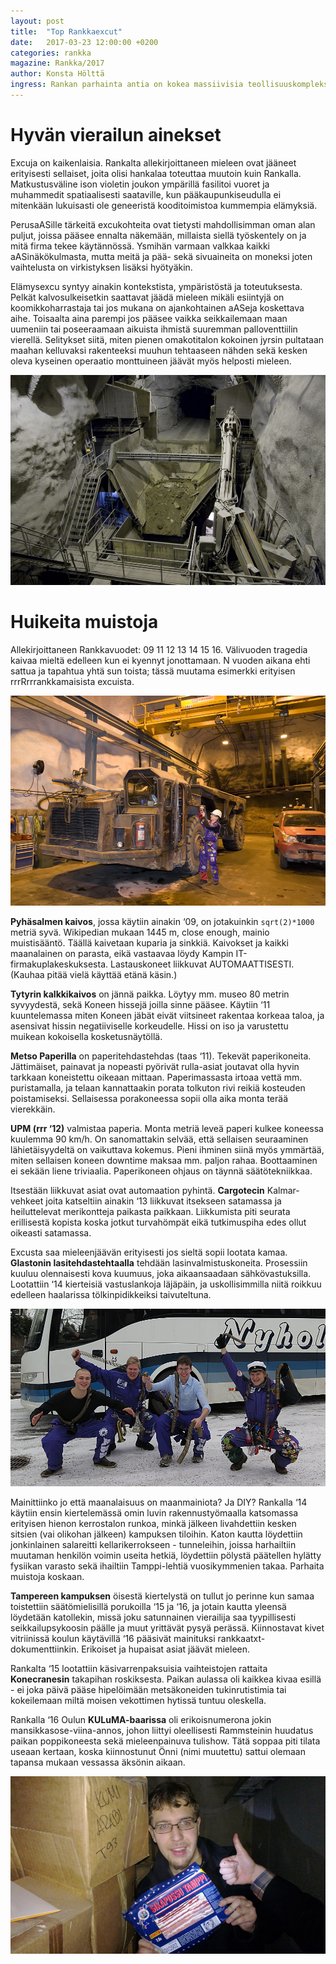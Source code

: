 ```yaml
---
layout: post
title:  "Top Rankkaexcut"
date:   2017-03-23 12:00:00 +0200
categories: rankka
magazine: Rankka/2017
author: Konsta Hölttä
ingress: Rankan parhainta antia on kokea massiivisia teollisuuskomplekseja, joita tuskin koskaan opiskeluelämän jälkeen pääsee näkemään yhtä säännöllisesti ja läheltä. Yrityssuhdehyypiön järjestämien excujen lisäksi matkalla voi aiheutua myös DIY-excuja mm. ravintoloihin, paikallisille rakennustyömaille sekä kampustiloihin.
---
```

# Hyvän vierailun ainekset

Excuja on kaikenlaisia. Rankalta allekirjoittaneen mieleen ovat jääneet erityisesti sellaiset, joita olisi hankalaa toteuttaa muutoin kuin Rankalla. Matkustusväline ison violetin joukon ympärillä fasilitoi vuoret ja muhammedit spatiaalisesti saataville, kun pääkaupunkiseudulla ei mitenkään lukuisasti ole geneeristä kooditoimistoa kummempia elämyksiä.

PerusaASille tärkeitä excukohteita ovat tietysti mahdollisimman oman alan puljut, joissa pääsee ennalta näkemään, millaista siellä työskentely on ja mitä firma tekee käytännössä. Ysmihän varmaan valkkaa kaikki aASinäkökulmasta, mutta meitä ja pää- sekä sivuaineita on moneksi joten vaihtelusta on virkistyksen lisäksi hyötyäkin.

Elämysexcu syntyy ainakin kontekstista, ympäristöstä ja toteutuksesta. Pelkät kalvosulkeisetkin saattavat jäädä mieleen mikäli esiintyjä on koomikkoharrastaja tai jos mukana on ajankohtainen aASeja koskettava aihe. Toisaalta aina parempi jos pääsee vaikka seikkailemaan maan uumeniin tai poseeraamaan aikuista ihmistä suuremman palloventtiilin vierellä. Selitykset siitä, miten pienen omakotitalon kokoinen jyrsin pultataan maahan kelluvaksi rakenteeksi muuhun tehtaaseen nähden sekä kesken oleva kyseinen operaatio monttuineen jäävät myös helposti mieleen.

![kaivosexcu](/static/2017-rankka/excu-a.jpg)

# Huikeita muistoja

Allekirjoittaneen Rankkavuodet: 09 11 12 13 14 15 16. Välivuoden tragedia kaivaa mieltä edelleen kun ei kyennyt jonottamaan. N vuoden aikana ehti sattua ja tapahtua yhtä sun toista; tässä muutama esimerkki erityisen rrrRrrrankkamaisista excuista.

![kaivosexcu](/static/2017-rankka/excu-b.jpg)

**Pyhäsalmen kaivos**, jossa käytiin ainakin ‘09, on jotakuinkin `sqrt(2)*1000` metriä syvä. Wikipedian mukaan 1445 m, close enough, mainio muistisääntö. Täällä kaivetaan kuparia ja sinkkiä. Kaivokset ja kaikki maanalainen on parasta, eikä vastaavaa löydy Kampin IT-firmakuplakeskuksesta. Lastauskoneet liikkuvat AUTOMAATTISESTI. (Kauhaa pitää vielä käyttää etänä käsin.)

**Tytyrin kalkkikaivos** on jännä paikka. Löytyy mm. museo 80 metrin syvyydestä, sekä Koneen hissejä joilla sinne pääsee. Käytiin ‘11 kuuntelemassa miten Koneen jäbät eivät viitsineet rakentaa korkeaa taloa, ja asensivat hissin negatiiviselle korkeudelle. Hissi on iso ja varustettu muikean kokoisella kosketusnäytöllä.

**Metso Paperilla** on paperitehdastehdas (taas ‘11). Tekevät paperikoneita. Jättimäiset, painavat ja nopeasti pyörivät rulla-asiat joutavat olla hyvin tarkkaan koneistettu oikeaan mittaan. Paperimassasta irtoaa vettä mm. puristamalla, ja telaan kannattaakin porata tolkuton rivi reikiä kosteuden poistamiseksi. Sellaisessa porakoneessa sopii olla aika monta terää vierekkäin.

**UPM (rrr ‘12)** valmistaa paperia. Monta metriä leveä paperi kulkee koneessa kuulemma 90 km/h. On sanomattakin selvää, että sellaisen seuraaminen lähietäisyydeltä on vaikuttava kokemus. Pieni ihminen siinä myös ymmärtää, miten sellaisen koneen downtime maksaa mm. paljon rahaa. Boottaaminen ei sekään liene triviaalia. Paperikoneen ohjaus on täynnä säätötekniikkaa.

Itsestään liikkuvat asiat ovat automaation pyhintä. **Cargotecin** Kalmar-vehkeet joita katseltiin ainakin ‘13 liikkuvat itsekseen satamassa ja heiluttelevat merikontteja paikasta paikkaan. Liikkumista piti seurata erillisestä kopista koska jotkut turvahömpät eikä tutkimuspiha edes ollut oikeasti satamassa.

Excusta saa mieleenjäävän erityisesti jos sieltä sopii lootata kamaa. **Glastonin lasitehdastehtaalla** tehdään lasinvalmistuskoneita. Prosessiin kuuluu olennaisesti kova kuumuus, joka aikaansaadaan sähkövastuksilla. Lootattiin ‘14 kierteisiä vastuslankoja läjäpäin, ja uskollisimmilla niitä roikkuu edelleen haalarissa tölkinpidikkeiksi taivuteltuna.

![glaston-loottailu](/static/2017-rankka/loot-glaston.jpg)

Mainittiinko jo että maanalaisuus on maanmainiota? Ja DIY? Rankalla ‘14 käytiin ensin kiertelemässä omin luvin rakennustyömaalla katsomassa erityisen hienon kerrostalon runkoa, minkä jälkeen livahdettiin kesken sitsien (vai olikohan jälkeen) kampuksen tiloihin. Katon kautta löydettiin jonkinlainen salareitti kellarikerrokseen - tunneleihin, joissa harhailtiin muutaman henkilön voimin useita hetkiä, löydettiin pölystä päätellen hylätty fysiikan varasto sekä ihailtiin Tamppi-lehtiä vuosikymmenien takaa. Parhaita muistoja koskaan.

**Tampereen kampuksen** öisestä kiertelystä on tullut jo perinne kun samaa toistettiin säätömielisillä porukoilla ‘15 ja ‘16, ja jotain kautta yleensä löydetään katollekin, missä joku satunnainen vierailija saa tyypillisesti seikkailupsykoosin päälle ja muut yrittävät pysyä perässä. Kiinnostavat kivet vitriinissä koulun käytävillä ‘16 pääsivät mainituksi rankkaatxt-dokumenttiinkin. Erikoiset ja hupaisat asiat jäävät mieleen.

Rankalta ‘15 lootattiin käsivarrenpaksuisia vaihteistojen rattaita **Konecranesin** takapihan roskiksesta. Paikan aulassa oli kaikkea kivaa esillä - ei joka päivä pääse hipelöimään metsäkoneiden tukinrutistimia tai kokeilemaan miltä moisen vekottimen hytissä tuntuu oleskella.

Rankalla ‘16 Oulun **KULuMA-baarissa** oli erikoisnumerona jokin mansikkasose-viina-annos, johon liittyi oleellisesti Rammsteinin huudatus paikan poppikoneesta sekä mieleenpainuva tulishow. Tätä soppaa piti tilata useaan kertaan, koska kiinnostunut Önni (nimi muutettu) sattui olemaan tapansa mukaan vessassa äksönin aikaan.

![tamppikellariloot](/static/2017-rankka/tamppikellari.jpg)
